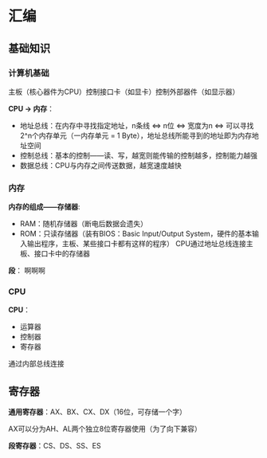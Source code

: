 # 汇编 

## 基础知识 

### 计算机基础 

主板（核心器件为CPU）控制接口卡（如显卡）控制外部器件（如显示器） 

**CPU -> 内存**： 
- 地址总线：在内存中寻找指定地址，n条线 <=> n位 <=> 宽度为n <=> 可以寻找2^n个内存单元（一内存单元 = 1 Byte），地址总线所能寻到的地址即为内存地址空间
- 控制总线：基本的控制——读、写，越宽则能传输的控制越多，控制能力越强
- 数据总线：CPU与内存之间传送数据，越宽速度越快

### 内存 

**内存的组成——存储器**:
- RAM：随机存储器（断电后数据会遗失）
- ROM：只读存储器（装有BIOS：Basic Input/Output System，硬件的基本输入输出程序，主板、某些接口卡都有这样的程序）
CPU通过地址总线连接主板、接口卡中的存储器 

**段**：
啊啊啊 

### CPU 

**CPU**：
- 运算器
- 控制器
- 寄存器
 
通过内部总线连接 

## 寄存器 

**通用寄存器**：AX、BX、CX、DX（16位，可存储一个字） 

AX可以分为AH、AL两个独立8位寄存器使用（为了向下兼容） 

**段寄存器**：CS、DS、SS、ES
